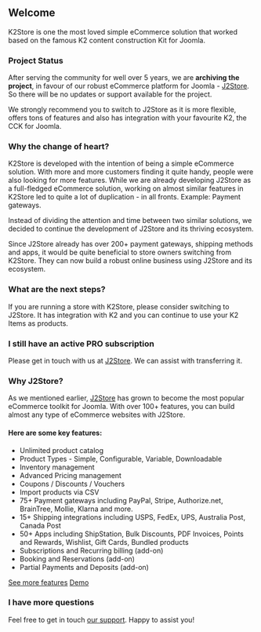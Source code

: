 ## Welcome

K2Store is one the most loved simple eCommerce solution that worked based on the famous K2 content construction Kit for Joomla.

### Project Status
After serving the community for well over 5 years, we are **archiving the project**, in favour of our robust eCommerce platform for Joomla - [J2Store](https://www.j2store.org). So there will be no updates or support available for the project. 

We strongly recommend you to switch to J2Store as it is more flexible, offers tons of features and also has integration with your favourite K2, the CCK for Joomla.

### Why the change of heart?

K2Store is developed with the intention of being a simple eCommerce solution. With more and more customers finding it quite handy, people were also looking for more features. While we are already developing J2Store as a full-fledged eCommerce solution, working on almost similar features in K2Store led to quite a lot of duplication - in all fronts. Example: Payment gateways.

Instead of dividing the attention and time between two similar solutions, we decided to continue the development of J2Store and its thriving ecosystem.

Since J2Store already has over 200+ payment gateways, shipping methods and apps, it would be quite beneficial to store owners switching from K2Store. They can now build a robust online business using J2Store and its ecosystem.

### What are the next steps?
If you are running a store with K2Store, please consider switching to J2Store. It has integration with K2 and you can continue to use your K2 Items as products.

### I still have an active PRO subscription

Please get in touch with us at [J2Store](https://www.j2store.org/support/contact-us.html). We can assist with transferring it.

### Why J2Store?

As we mentioned earlier, [J2Store](https://www.j2store.org) has grown to become the most popular eCommerce toolkit for Joomla. With over 100+ features, you can build almost any type of eCommerce websites with J2Store.

#### Here are some key features:

- Unlimited product catalog
- Product Types - Simple, Configurable, Variable, Downloadable
- Inventory management
- Advanced Pricing management
- Coupons / Discounts / Vouchers
- Import products via CSV
- 75+ Payment gateways including PayPal, Stripe, Authorize.net, BrainTree, Mollie, Klarna and more.
- 15+ Shipping integrations including USPS, FedEx, UPS, Australia Post, Canada Post
- 50+ Apps including ShipStation, Bulk Discounts, PDF Invoices, Points and Rewards, Wishlist, Gift Cards, Bundled products 
- Subscriptions and Recurring billing (add-on)
- Booking and Reservations (add-on)
- Partial Payments and Deposits (add-on)

[See more features](https://www.j2store.org/features.html)
[Demo](https://www.j2store.org/demo-stores.html)

### I have more questions

Feel free to get in touch [our support](https://www.j2store.org/support/contact-us.html). Happy to assist you!
